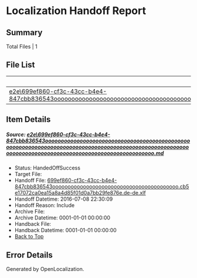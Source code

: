# <a name='report-top'></a> Localization Handoff Report

## Summary
 Total Files | 1

## File List
 Source File | Status | Details 
 ----------- | ------ | ------- 
 [e2e\699ef860-cf3c-43cc-b4e4-847cbb836543ooooooooooooooooooooooooooooooooooooooooooooooooooooooooooooooooooooooooooooooooooooooooooooooooooooooooooooooooooooooooooooooooooooooooooooooooooooooo.md](https://github.com/OpenLocalizationTestOrg/oltest/blob/ddb2928f01a8b6a0d6b08c7058053a91a38be53e/e2e/699ef860-cf3c-43cc-b4e4-847cbb836543ooooooooooooooooooooooooooooooooooooooooooooooooooooooooooooooooooooooooooooooooooooooooooooooooooooooooooooooooooooooooooooooooooooooooooooooooooooooo.md) | HandedOffSuccess | [Details](#6aa20eb9345cd8295447ebdc5892c3e78086f0451)

## Item Details
##### <a name='6aa20eb9345cd8295447ebdc5892c3e78086f0451'></a> Source: [e2e\699ef860-cf3c-43cc-b4e4-847cbb836543ooooooooooooooooooooooooooooooooooooooooooooooooooooooooooooooooooooooooooooooooooooooooooooooooooooooooooooooooooooooooooooooooooooooooooooooooooooooo.md](https://github.com/OpenLocalizationTestOrg/oltest/blob/ddb2928f01a8b6a0d6b08c7058053a91a38be53e/e2e/699ef860-cf3c-43cc-b4e4-847cbb836543ooooooooooooooooooooooooooooooooooooooooooooooooooooooooooooooooooooooooooooooooooooooooooooooooooooooooooooooooooooooooooooooooooooooooooooooooooooooo.md)
* Status: HandedOffSuccess
* Target File: 
* Handoff File: [699ef860-cf3c-43cc-b4e4-847cbb836543ooooooooooooooooooooooooooooooooooooooooo.cb5e17072ca0ea15a8a4d85f01d0a7bb29fe876e.de-de.xlf](https://github.com/OpenLocalizationTestOrg/olhandoff-e2e/blob/60e6729c7dabcb5127bb411cff902929c4a14eb8/ol-handoff/OpenLocalizationTestOrg/oltest-dede-fly/ci/ht/699ef860-cf3c-43cc-b4e4-847cbb836543ooooooooooooooooooooooooooooooooooooooooo.cb5e17072ca0ea15a8a4d85f01d0a7bb29fe876e.de-de.xlf)
* Handoff Datetime: 2016-07-08 22:30:09
* Handoff Reason: Include
* Archive File: 
* Archive Datetime: 0001-01-01 00:00:00
* Handback File: 
* Handback Datetime: 0001-01-01 00:00:00
* [Back to Top](#report-top)


## Error Details

Generated by OpenLocalization.
